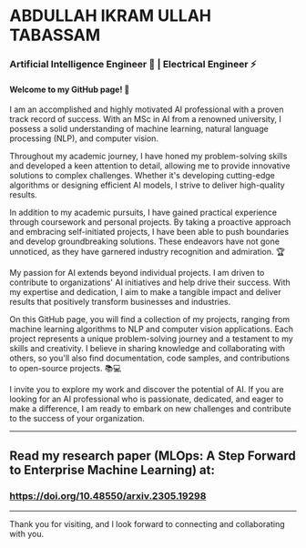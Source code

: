 # ABDULLAH IKRAM ULLAH TABASSAM
### Artificial Intelligence Engineer 🤖 | Electrical Engineer ⚡

#### Welcome to my GitHub page! 🚀

I am an accomplished and highly motivated AI professional with a proven track record of success. With an MSc in AI from a renowned university, I possess a solid understanding of machine learning, natural language processing (NLP), and computer vision.

Throughout my academic journey, I have honed my problem-solving skills and developed a keen attention to detail, allowing me to provide innovative solutions to complex challenges. Whether it's developing cutting-edge algorithms or designing efficient AI models, I strive to deliver high-quality results.

In addition to my academic pursuits, I have gained practical experience through coursework and personal projects. By taking a proactive approach and embracing self-initiated projects, I have been able to push boundaries and develop groundbreaking solutions. These endeavors have not gone unnoticed, as they have garnered industry recognition and admiration. 🏆

My passion for AI extends beyond individual projects. I am driven to contribute to organizations' AI initiatives and help drive their success. With my expertise and dedication, I aim to make a tangible impact and deliver results that positively transform businesses and industries.

On this GitHub page, you will find a collection of my projects, ranging from machine learning algorithms to NLP and computer vision applications. Each project represents a unique problem-solving journey and a testament to my skills and creativity. I believe in sharing knowledge and collaborating with others, so you'll also find documentation, code samples, and contributions to open-source projects. 📚💻

I invite you to explore my work and discover the potential of AI. If you are looking for an AI professional who is passionate, dedicated, and eager to make a difference, I am ready to embark on new challenges and contribute to the success of your organization.
_______________________________________________
## Read my research paper (MLOps: A Step Forward to Enterprise Machine Learning) at: 
### https://doi.org/10.48550/arxiv.2305.19298
_______________________________________________
Thank you for visiting, and I look forward to connecting and collaborating with you.
